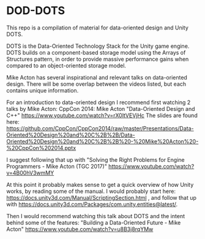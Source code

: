 # DOD-DOTS
This repo is a compilation of material for data-oriented design and Unity DOTS.

DOTS is the Data-Oriented Technology Stack for the Unity game engine. DOTS builds on a component-based storage model using the Arrays of Structures pattern, in order to provide massive performance gains when compared to an object-oriented storage model.

Mike Acton has several inspirational and relevant talks on data-oriented design. There will be some overlap between the videos listed, but each contains unique information.

For an introduction to data-oriented design I recommend first watching 2 talks by Mike Acton:
CppCon 2014: Mike Acton "Data-Oriented Design and C++"
https://www.youtube.com/watch?v=rX0ItVEVjHc
The slides are found here: 
https://github.com/CppCon/CppCon2014/raw/master/Presentations/Data-Oriented%20Design%20and%20C%2B%2B/Data-Oriented%20Design%20and%20C%2B%2B%20-%20Mike%20Acton%20-%20CppCon%202014.pptx

I suggest following that up with "Solving the Right Problems for Engine Programmers - Mike Acton‌ (TGC 2017)"
https://www.youtube.com/watch?v=4B00hV3wmMY

At this point it probably makes sense to get a quick overview of how Unity works, by reading some of the manual. I would probably start here: https://docs.unity3d.com/Manual/ScriptingSection.html , and follow that up with https://docs.unity3d.com/Packages/com.unity.entities@latest/.

Then I would recommend watching this talk about DOTS and the intent behind some of the features: "Building a Data-Oriented Future - Mike Acton"
https://www.youtube.com/watch?v=u8B3j8rqYMw

